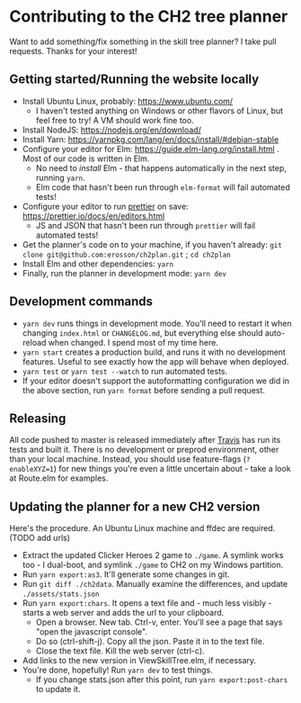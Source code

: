# Contributing to the CH2 tree planner

Want to add something/fix something in the skill tree planner? I take pull requests. Thanks for your interest!

## Getting started/Running the website locally

- Install Ubuntu Linux, probably: https://www.ubuntu.com/
  - I haven't tested anything on Windows or other flavors of Linux, but feel free to try! A VM should work fine too.
- Install NodeJS: https://nodejs.org/en/download/
- Install Yarn: https://yarnpkg.com/lang/en/docs/install/#debian-stable
- Configure your editor for Elm: https://guide.elm-lang.org/install.html . Most of our code is written in Elm.
  - No need to _install_ Elm - that happens automatically in the next step, running `yarn`.
  - Elm code that hasn't been run through `elm-format` will fail automated tests!
- Configure your editor to run [prettier](https://prettier.io) on save: https://prettier.io/docs/en/editors.html
  - JS and JSON that hasn't been run through `prettier` will fail automated tests!
- Get the planner's code on to your machine, if you haven't already: `git clone git@github.com:erosson/ch2plan.git` ; `cd ch2plan`
- Install Elm and other dependencies: `yarn`
- Finally, run the planner in development mode: `yarn dev`

## Development commands

- `yarn dev` runs things in development mode. You'll need to restart it when changing `index.html` or `CHANGELOG.md`, but everything else should auto-reload when changed. I spend most of my time here.
- `yarn start` creates a production build, and runs it with no development features. Useful to see exactly how the app will behave when deployed.
- `yarn test` or `yarn test --watch` to run automated tests.
- If your editor doesn't support the autoformatting configuration we did in the above section, run `yarn format` before sending a pull request.

## Releasing

All code pushed to master is released immediately after [Travis](https://travis-ci.org/erosson/ch2plan) has run its tests and built it. There is no development or preprod environment, other than your local machine. Instead, you should use feature-flags (`?enableXYZ=1`) for new things you're even a little uncertain about - take a look at Route.elm for examples.

## Updating the planner for a new CH2 version

Here's the procedure. An Ubuntu Linux machine and ffdec are required. (TODO add urls)

- Extract the updated Clicker Heroes 2 game to `./game`. A symlink works too - I dual-boot, and symlink `./game` to CH2 on my Windows partition.
- Run `yarn export:as3`. It'll generate some changes in git.
- Run `git diff ./ch2data`. Manually examine the differences, and update `./assets/stats.json`
- Run `yarn export:chars`. It opens a text file and - much less visibly - starts a web server and adds the url to your clipboard.
  - Open a browser. New tab. Ctrl-v, enter. You'll see a page that says "open the javascript console".
  - Do so (ctrl-shift-j). Copy all the json. Paste it in to the text file.
  - Close the text file. Kill the web server (ctrl-c).
- Add links to the new version in ViewSkillTree.elm, if necessary.
- You're done, hopefully! Run `yarn dev` to test things.
  - If you change stats.json after this point, run `yarn export:post-chars` to update it.
